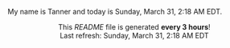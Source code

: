 My name is Tanner and today is Sunday, March 31, 2:18 AM EDT.

<p align="center">This <i>README</i> file is generated <b>every 3 hours</b>!</br>Last refresh: Sunday, March 31, 2:18 AM EDT<br /></p>

